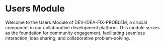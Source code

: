 # Users Module
Welcome to the Users Module of DEV-IDEA-FIX-PROBLEM, a crucial component in our collaborative development platform. This module serves as the foundation for community engagement, facilitating seamless interaction, idea sharing, and collaborative problem-solving.
